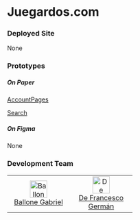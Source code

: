 # Juegardos.com

### Deployed Site

None

### Prototypes

##### On Paper

[AccountPages](prototypes/paper/AccountPages.jpeg)

[Search](prototypes/paper/Search.jpeg)

##### On Figma

None

### Development Team

<table>
	<tr>
		<td align="center" width="130">
			<a src="https://github.com/gabrielballone"><img src="https://avatars.githubusercontent.com/u/70412985?v=4" alt="Ballone Gabriel" width="40" height="40" /></a><br/><a href="https://github.com/gabrielballone">Ballone Gabriel</a>
		</td>
		<td align="center" width="130">
			<a src="https://github.com/Germandf"><img src="https://avatars.githubusercontent.com/u/69018178?v=4" alt="De Francesco Germán" width="40" height="40" /></a><br/><a href="https://github.com/Germandf">De Francesco Germán</a>
		</td>
	</tr>
</table>
